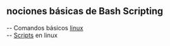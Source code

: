 nociones básicas de Bash Scripting
------------------------------------


-- Comandos básicos [linux](linux.txt)<br>
-- [Scripts](scripts.md) en linux<br>
